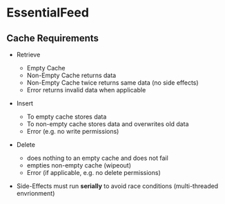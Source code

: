 # EssentialFeed

## Cache Requirements
- Retrieve
    - Empty Cache
    - Non-Empty Cache returns data
    - Non-Empty Cache twice returns same data (no side effects)
    - Error returns invalid data when applicable

- Insert
    - To empty cache stores data
    - To non-empty cache stores data and overwrites old data
    - Error (e.g. no write permissions)

- Delete
    - does nothing to an empty cache and does not fail
    - empties non-empty cache (wipeout)
    - Error (if applicable, e.g. no delete permissions)
    
- Side-Effects must run **serially** to avoid race conditions (multi-threaded envrionment)
